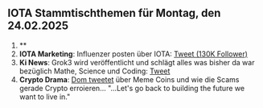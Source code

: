 ## IOTA Stammtischthemen für Montag, den 24.02.2025

1. **
2. **IOTA Marketing**: Influenzer posten über IOTA: [Tweet (130K Follower)](https://x.com/TKralow/status/1891563160059953523)
3. **Ki News**: Grok3 wird veröffentlicht und schlägt alles was bisher da war bezüglich Mathe, Science und Coding: [Tweet](https://x.com/WhaleInsider/status/1891760550977171795)
4. **Crypto Drama**: [Dom tweetet](https://x.com/DomSchiener/status/1891765295791915167) über Meme Coins und wie die Scams gerade Crypto erroieren... "...Let's go back to building the future we want to live in."
